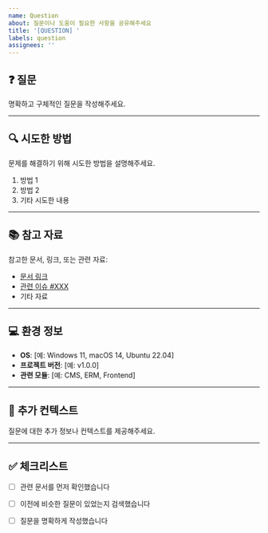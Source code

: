 ```yaml
---
name: Question
about: 질문이나 도움이 필요한 사항을 공유해주세요
title: '[QUESTION] '
labels: question
assignees: ''
---
```


## ❓ 질문

명확하고 구체적인 질문을 작성해주세요.

---

## 🔍 시도한 방법

문제를 해결하기 위해 시도한 방법을 설명해주세요.

1. 방법 1
2. 방법 2
3. 기타 시도한 내용

---

## 📚 참고 자료

참고한 문서, 링크, 또는 관련 자료:

- [문서 링크](URL)
- [관련 이슈 #XXX](URL)
- 기타 자료

---

## 💻 환경 정보

- **OS**: [예: Windows 11, macOS 14, Ubuntu 22.04]
- **프로젝트 버전**: [예: v1.0.0]
- **관련 모듈**: [예: CMS, ERM, Frontend]

---

## 📝 추가 컨텍스트

질문에 대한 추가 정보나 컨텍스트를 제공해주세요.

---

## ✅ 체크리스트

- [ ] 관련 문서를 먼저 확인했습니다
- [ ] 이전에 비슷한 질문이 있었는지 검색했습니다
- [ ] 질문을 명확하게 작성했습니다


